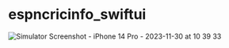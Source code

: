 # espncricinfo_swiftui
![Simulator Screenshot - iPhone 14 Pro - 2023-11-30 at 10 39 33](https://github.com/devzahirul/espncricinfo_swiftui/assets/10805452/334477a5-30a5-4e00-b5b5-038be86b4e06)
